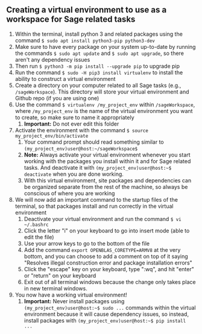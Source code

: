 ﻿## Creating a virtual environment to use as a workspace for Sage related tasks
1. Within the terminal, install python 3 and related packages using the command `$ sudo apt install python3-pip python3-dev`
2. Make sure to have every package on your system up-to-date by running the commands `$ sudo apt update` and `$ sudo apt upgrade`, so there aren't any dependency issues
3. Then run `$ python3 -m pip install --upgrade pip` to upgrade pip
4. Run the command `$ sudo -H pip3 install virtualenv` to install the ability to construct a virtual environment
5. Create a directory on your computer related to all Sage tasks (e.g., `/sageWorkspace`). This directory will store your virtual environment and Github repo (if you are using one)
6. Use the command `$ virtualenv /my_project_env` within `/sageWorkspace`, where `/my_project_env` is the name of the virtual environment you want to create, so make sure to name it appropriately 
	1. **Important:** Do not ever edit this folder
7. Activate the environment with the command `$ source my_project_env/bin/activate`
	1. Your command prompt should read something similar to `(my_project_env)user@host:~/sageWorkspace$`
	2. **Note:** Always activate your virtual environment whenever you start working with the packages you install within it and for Sage related tasks. And deactivate it with `(my_project_env)user@host:~$ deactivate` when you are done working.
	3. With this virtual environment, site packages and dependencies can be organized separate from the rest of the machine, so always be conscious of where you are working
8. We will now add an important command to the startup files of the terminal, so that packages install and run correctly in the virtual environment
	1. Deactivate your virtual environment and run the command `$ vi ~/.bashrc` 
	2. Click the letter "i" on your keyboard to go into insert mode (able to edit the file)
	3. Use your arrow keys to go to the bottom of the file
	4. Add the command `export OPENBLAS_CORETYPE=ARMV8` at the very bottom, and you can choose to add a comment on top of it saying "Resolves illegal construction error and package installation errors"
	5. Click the "escape" key on your keyboard, type ":wq", and hit "enter" or "return" on your keyboard
	6. Exit out of all terminal windows because the change only takes place in new terminal windows. 
9. You now have a working virtual environment!
	1. **Important:** Never install packages using `(my_project_env)user@host:~$ sudo ...` commands within the virtual environment because it will cause dependency issues, so instead, install packages with `(my_project_env)user@host:~$ pip install ...`
